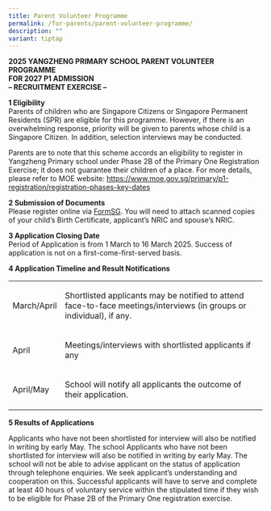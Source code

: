 ```yaml
---
title: Parent Volunteer Programme
permalink: /for-parents/parent-volunteer-programme/
description: ""
variant: tiptap
---
```

<p><strong>2025 YANGZHENG PRIMARY SCHOOL PARENT VOLUNTEER PROGRAMME<br>FOR 2027 P1 ADMISSION<br>– RECRUITMENT EXERCISE –</strong>
</p>
<p><strong>1 Eligibility</strong> 
<br>Parents of children who are Singapore Citizens or Singapore Permanent
Residents (SPR) are eligible for this programme. However, if there is an
overwhelming response, priority will be given to parents whose child is
a Singapore Citizen. In addition, selection interviews may be conducted.</p>
<p>Parents are to note that this scheme accords an eligibility to register
in Yangzheng Primary school under Phase 2B of the Primary One Registration
Exercise; it does not guarantee their children of a place. For more details,
please refer to MOE website:&nbsp;<a href="https://www.moe.gov.sg/primary/p1-registration/registration-phases-key-dates" rel="noopener noreferrer nofollow" target="_blank">https://www.moe.gov.sg/primary/p1-registration/registration-phases-key-dates</a>
</p>
<p><strong>2 Submission of Documents</strong> 
<br>Please register online via&nbsp;<a href="https://go.gov.sg/2025-yzps-pv" rel="noopener noreferrer nofollow" target="_blank">FormSG</a>. You will need to attach
scanned copies of your child’s Birth Certificate, applicant’s NRIC and
spouse’s NRIC.</p>
<p><strong>3 Application Closing Date</strong> 
<br>Period of Application is from 1 March to 16 March 2025. Success of application
is not on a first-come-first-served basis.</p>
<p><strong>4 Application Timeline and Result Notifications</strong>
</p>
<table style="minWidth: 50px">
<colgroup>
<col>
<col>
</colgroup>
<tbody>
<tr>
<td rowspan="1" colspan="1">
<p>March/April</p>
</td>
<td rowspan="1" colspan="1">
<p>Shortlisted applicants may be notified to attend face-to-face meetings/interviews
(in groups or individual), if any.</p>
</td>
</tr>
<tr>
<td rowspan="1" colspan="1">
<p>April</p>
</td>
<td rowspan="1" colspan="1">
<p>Meetings/interviews with shortlisted applicants if any</p>
</td>
</tr>
<tr>
<td rowspan="1" colspan="1">
<p>April/May
<br>
</p>
</td>
<td rowspan="1" colspan="1">
<p>School will notify all applicants the outcome of their application.
<br>
</p>
</td>
</tr>
</tbody>
</table>
<p><strong>5 Results of Applications</strong>
</p>
<p>Applicants who have not been shortlisted for interview will also be notified
in writing by early May. The school Applicants who have not been shortlisted
for interview will also be notified in writing by early May. The school
will not be able to advise applicant on the status of application through
telephone enquiries. We seek applicant’s understanding and cooperation
on this. Successful applicants will have to serve and complete at least
40 hours of voluntary service within the stipulated time if they wish to
be eligible for Phase 2B of the Primary One registration exercise.</p>
<p></p>
<p></p>
<p></p>
<p></p>
<p></p>